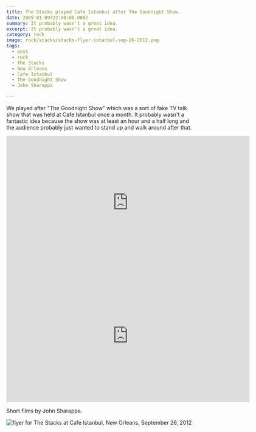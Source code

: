 ```yaml
---
title: The Stacks played Cafe Istanbul after The Goodnight Show.
date: 2005-01-09T22:00:00.000Z
summary: It probably wasn't a great idea.
excerpt: It probably wasn't a great idea.
category: rock
image: rock/stacks/stacks-flyer-istanbul-sep-26-2012.png
tags:
  - post
  - rock
  - The Stacks
  - New Orleans
  - Cafe Istanbul
  - The Goodnight Show
  - John Sharappa

---
```


We played after "The Goodnight Show" which was a sort of fake TV talk show that was held at Cafe Istanbul once a month.
It probably wasn't a fantastic idea because the show was at least an hour and a half long and the audience probably just wanted to stand up and walk around after that.

<iframe width="640" height="350" src="https://www.youtube.com/embed/ySqDXe1bSvE" title="YouTube video player" frameborder="0" allow="accelerometer; autoplay; clipboard-write; encrypted-media; gyroscope; picture-in-picture" allowfullscreen></iframe>

<iframe width="640" height="350" src="https://www.youtube.com/embed/xTqg89MZSrw" title="YouTube video player" frameborder="0" allow="accelerometer; autoplay; clipboard-write; encrypted-media; gyroscope; picture-in-picture" allowfullscreen></iframe>

Short films by John Sharappa.

![flyer for The Stacks at Cafe Istanbul, New Orleans, September 26, 2012](/static/img/rock/stacks/stacks-flyer-istanbul-sep-26-2012.png)

